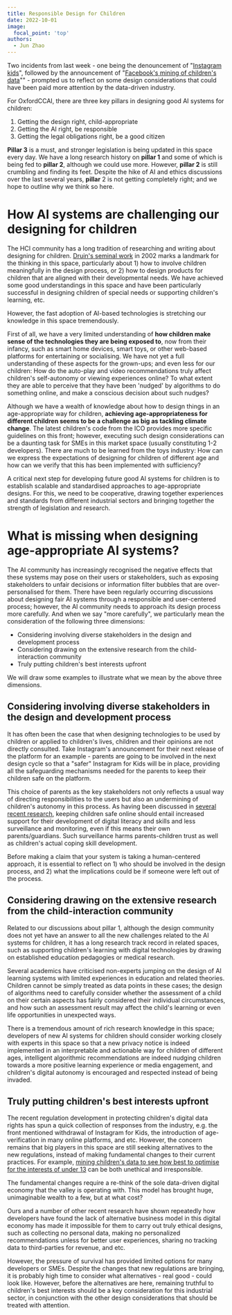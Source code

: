 ```yaml
---
title: Responsible Design for Children
date: 2022-10-01
image:
  focal_point: 'top'
authors:
  - Jun Zhao
---
```


Two incidents from last week - one being the denouncement of "[Instagram kids](https://twitter.com/junszhao/status/1442775067545452552)", followed by the announcement of "[Facebook's mining of children's data](https://twitter.com/1Br0wn/status/1443456050615697410)"" - prompted us to reflect on some design considerations that could have been paid more attention by the data-driven industry. 


For OxfordCCAI, there are three key pillars in designing good AI systems for children:
1. Getting the design right, child-appropriate
2. Getting the AI right, be responsible
3. Getting the legal obligations right, be a good citizen

**Pillar 3** is a must, and stronger legislation is being updated in this space every day. We have a long research history on **pillar 1** and some of which is being fed to **pillar 2**, although we could use more. However, **pillar 2** is still crumbling and finding its feet. Despite the hike of AI and ethics discussions over the last several years, **pillar** 2 is not getting completely right; and we hope to outline why we think so here.

# How AI systems are challenging our designing for children

The HCI community has a long tradition of researching and writing about designing for children. [Druin's seminal work](https://doi.org/10.1080/01449290110108659) in 2002 marks a landmark for the thinking in this space, particularly about 1) how to involve children meaningfully in the design process, or 2) how to design products for children that are aligned with their developmental needs. We have achieved some good understandings in this space and have been particularly successful in designing children of special needs or supporting children's learning, etc. 

However, the fast adoption of AI-based technologies is stretching our knowledge in this space tremendously. 

First of all, we have a very limited understanding of **how children make sense of the technologies they are being exposed to**, now from their infancy, such as smart home devices, smart toys, or other web-based platforms for entertaining or socialising. We have not yet a full understanding of these aspects for the grown-ups; and even less for our children: How do the auto-play and video recommendations truly affect children's self-autonomy or viewing experiences online? To what extent they are able to perceive that they have been 'nudged' by algorithms to do something online, and make a conscious decision about such nudges?  

Although we have a wealth of knowledge about how to design things in an age-appropriate way for children, **achieving age-appropriateness for different children seems to be a challenge as big as tackling climate change**. The latest children's code from the ICO provides more specific guidelines on this front; however, executing such design considerations can be a daunting task for SMEs in this market space (usually constituting 1-2 developers). There are much to be learned from the toys industry: How can we express the expectations of designing for children of different age and how can we verify that this has been implemented with sufficiency? 

A critical next step for developing future good AI systems for children is to establish scalable and standardised approaches to age-appropriate designs. For this, we need to be cooperative, drawing together experiences and standards from different industrial sectors and bringing together the strength of legislation and research. 

# What is missing when designing age-appropriate AI systems?
The AI community has increasingly recognised the negative effects that these systems may pose on their users or stakeholders, such as exposing stakeholders to unfair decisions or information filter bubbles that are over-personalised for them. There have been regularly occurring discussions about designing fair AI systems through a responsible and user-centered process; however, the AI community needs to approach its design process more carefully. And when we say "more carefully", we particularly mean the consideration of the following three dimensions:

- Considering involving diverse stakeholders in the design and development process
- Considering drawing on the extensive research from the child-interaction community
- Truly putting children's best interests upfront

We will draw some examples to illustrate what we mean by the above three dimensions.
## Considering involving diverse stakeholders in the design and development process

It has often been the case that when designing technologies to be used by children or applied to children's lives, children and their opinions are not directly consulted. Take Instagram's announcement for their next release of the platform for an example -  parents are going to be involved in the next design cycle so that a "safer" Instagram for Kids will be in place, providing all the safeguarding mechanisms needed for the parents to keep their children safe on the platform. 

This choice of parents as the key stakeholders not only reflects a usual way of directing responsibilities to the users but also an undermining of children's autonomy in this process. As having been discussed in [several recent research](twitter.com), keeping children safe online should entail increased support for their development of digital literacy and skills and less surveillance and monitoring, even if this means their own parents/guardians. Such surveillance harms parents-children trust as well as children's actual coping skill development. 

Before making a claim that your system is taking a human-centered approach, it is essential to reflect on 1) who should be involved in the design process, and 2) what the implications could be if someone were left out of the process.

## Considering drawing on the extensive research from the child-interaction community

Related to our discussions about pillar 1, although the design community does not yet have an answer to all the new challenges related to the AI systems for children, it has a long research track record in related spaces, such as supporting children's learning with digital technologies by drawing on established education pedagogies or medical research. 

Several academics have criticised non-experts jumping on the design of AI learning systems with limited experiences in education and related theories. Children cannot be simply treated as data points in these cases; the design of algorithms need to carefully consider whether the assessment of a child on their certain aspects has fairly considered their individual circumstances, and how such an assessment result may affect the child's learning or even life opportunities in unexpected ways.

There is a tremendous amount of rich research knowledge in this space; developers of new AI systems for children should consider working closely with experts in this space so that a new privacy notice is indeed implemented in an interpretable and actionable way for children of different ages, intelligent algorithmic recommendations are indeed nudging children towards a more positive learning experience or media engagement, and children's digital autonomy is encouraged and respected instead of being invaded.

## Truly putting children's best interests upfront
The recent regulation development in protecting children's digital data rights has spun a quick collection of responses from the industry, e.g. the front mentioned withdrawal of Instagram for Kids, the introduction of age-verification in many online platforms, and etc. However, the concern remains that big players in this space are still seeking alternatives to the new regulations, instead of making fundamental changes to their current practices. For example, [mining children's data to see how best to optimise for the interests of under 13](https://www.thetimes.co.uk/article/9909fba4-212b-11ec-8cb7-e60ba8dbca61?shareToken=2dd053ceafce2d8613ce06eedafbf7ae) can be both unethical and irresponsible.

The fundamental changes require a re-think of the sole data-driven digital economy that the valley is operating with. This model has brought huge, unimaginable wealth to a few, but at what cost?

Ours and a number of other recent research have shown repeatedly how developers have found the lack of alternative business model in this digital economy has made it impossible for them to carry out truly ethical designs, such as collecting no personal data, making no personalized recommendations unless for better user experiences, sharing no tracking data to third-parties for revenue, and etc. 

However, the pressure of survival has provided limited options for many developers or SMEs. Despite the changes that new regulations are bringing, it is probably high time to consider what alternatives - real good - could look like. However, before the alternatives are here, remaining truthful to children's best interests should be a key consideration for this industrial sector, in conjunction with the other design considerations that should be treated with attention.
